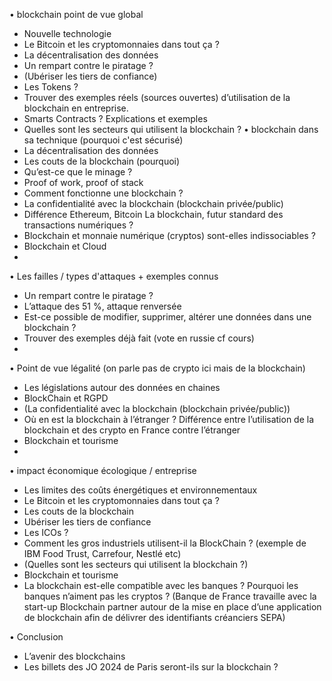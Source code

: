 •	blockchain point de vue global
-	Nouvelle technologie
-	Le Bitcoin et les cryptomonnaies dans tout ça ?
-	La décentralisation des données
-	Un rempart contre le piratage ?
-	(Ubériser les tiers de confiance)
-	Les Tokens ?
-	Trouver des exemples réels (sources ouvertes)  d’utilisation de la blockchain en entreprise.
-	Smarts Contracts ? Explications et exemples
-	Quelles sont les secteurs qui utilisent la blockchain ?
•	blockchain dans sa technique (pourquoi c'est sécurisé)
-	La décentralisation des données
-	Les couts de la blockchain (pourquoi)
-	Qu’est-ce que le minage ? 
-	Proof of work, proof of stack
-	Comment fonctionne une blockchain ?
-	La confidentialité avec la blockchain (blockchain privée/public)
-	Différence Ethereum, Bitcoin La blockchain, futur standard des transactions numériques ?
-	Blockchain et monnaie numérique (cryptos) sont-elles indissociables ?
-	Blockchain et Cloud
-	

•	Les failles / types d'attaques + exemples connus
-	Un rempart contre le piratage ?
-	L’attaque des 51 %, attaque renversée
-	Est-ce possible de modifier, supprimer, altérer une données dans une blockchain ?
-	Trouver des exemples déjà fait (vote en russie cf cours)
-	
•	Point de vue légalité (on parle pas de crypto ici mais de la blockchain)
-	Les législations autour des données en chaines
-	BlockChain et RGPD
-	(La confidentialité avec la blockchain (blockchain privée/public))
-	Où en est la blockchain à l’étranger ? Différence entre l’utilisation de la blockchain et des crypto en France contre l’étranger
-	Blockchain et tourisme
-	
•	impact économique écologique / entreprise
-	Les limites des coûts énergétiques et environnementaux
-	Le Bitcoin et les cryptomonnaies dans tout ça ?
-	Les couts de la blockchain
-	Ubériser les tiers de confiance
-	Les ICOs ?
-	Comment les gros industriels utilisent-il la BlockChain ? (exemple de IBM Food Trust, Carrefour, Nestlé etc)
-	(Quelles sont les secteurs qui utilisent la blockchain ?)
-	Blockchain et tourisme
-	La blockchain est-elle compatible avec les banques ? Pourquoi les banques n’aiment pas les cryptos ? (Banque de France travaille avec la start-up Blockchain partner autour de la mise en place d’une application de blockchain afin de délivrer des identifiants créanciers SEPA)

•	Conclusion
-	L’avenir des blockchains
-	Les billets des JO 2024 de Paris seront-ils sur la blockchain ? 


